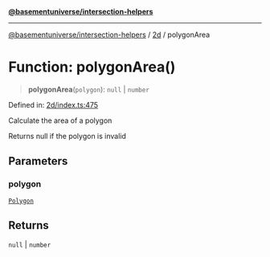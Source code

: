 [**@basementuniverse/intersection-helpers**](../../README.md)

***

[@basementuniverse/intersection-helpers](../../README.md) / [2d](../README.md) / polygonArea

# Function: polygonArea()

> **polygonArea**(`polygon`): `null` \| `number`

Defined in: [2d/index.ts:475](https://github.com/basementuniverse/intersection-helpers/blob/ede9ecb18a1386abf90747a70ee9f16c34ce6207/src/2d/index.ts#L475)

Calculate the area of a polygon

Returns null if the polygon is invalid

## Parameters

### polygon

[`Polygon`](../types/type-aliases/Polygon.md)

## Returns

`null` \| `number`
